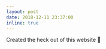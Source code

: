 ```yaml
---
layout: post
date: 2018-12-11 23:37:00
inline: true
---
```


Created the heck out of this website :metal:
